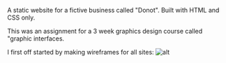 A static website for a fictive business called "Donot".
Built with HTML and CSS only.

This was an assignment for a 3 week graphics design course called "graphic interfaces.

I first off started by making wireframes for all sites:
![alt](https://)